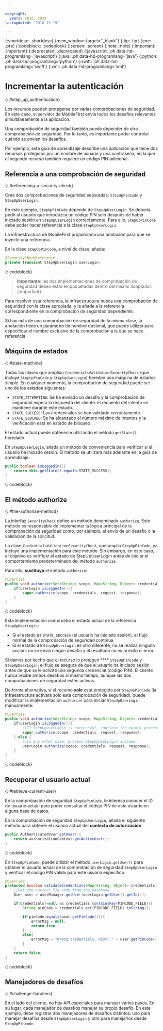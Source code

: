 ```yaml
---

copyright:
  years: 2018, 2019
lastupdated: "2018-11-19"

---
```


{:shortdesc: .shortdesc}
{:new_window: target="_blank"}
{:tip: .tip}
{:pre: .pre}
{:codeblock: .codeblock}
{:screen: .screen}
{:note: .note}
{:important: .important}
{:deprecated: .deprecated}
{:javascript: .ph data-hd-programlang='javascript'}
{:java: .ph data-hd-programlang='java'}
{:python: .ph data-hd-programlang='python'}
{:swift: .ph data-hd-programlang='swift'}
{:xml: .ph data-hd-programlang='xml'}

# Incrementar la autenticación
{: #step_up_authentication}

Los recursos pueden protegerse por varias comprobaciones de seguridad. En este caso, el servidor de MobileFirst envía todos los desafíos relevantes simultáneamente a la aplicación.

Una comprobación de seguridad también puede depender de otra comprobación de seguridad. Por lo tanto, es importante poder controlar cuándo se envían los desafíos.

Por ejemplo, esta guía de aprendizaje describe una aplicación que tiene dos recursos protegidos por un nombre de usuario y una contraseña, en la que el segundo recurso también requiere un código PIN adicional.

## Referencia a una comprobación de seguridad
{: #referencing-a-security-check}

Cree dos comprobaciones de seguridad separadas: `StepUpPinCode` y `StepUpUserLogin`. 

En este ejemplo, `StepUpPinCode` depende de `StepUpUserLogin`. Se debería pedir al usuario que introduzca un código PIN solo después de haber iniciado sesión en `StepUpUserLogin` correctamente. Para ello, `StepUpPinCode` debe poder hacer referencia a la clase `StepUpUserLogin`.

La infraestructura de MobileFirst proporciona una anotación para que se inyecte una referencia.

En la clase `StepUpPinCode`, a nivel de clase, añada:

```java
@SecurityCheckReference
private transient StepUpUserLogin userLogin;
```
{: codeblock}

>**Importante**: las dos implementaciones de comprobación de seguridad deben estar empaquetadas dentro del mismo adaptador.
{.important}

Para resolver esta referencia, la infraestructura busca una comprobación de seguridad con la clase apropiada, y la añade a la referencia correspondiente en la comprobación de seguridad dependiente.

Si hay más de una comprobación de seguridad de la misma clase, la anotación tiene un parámetro de nombre opcional, que puede utilizar para especificar el nombre exclusivo de la comprobación a la que se hace referencia.

## Máquina de estados
{: #state-machine}

Todas las clases que amplían `CredentialsValidationSecurityCheck` (que incluye `StepUpPinCode` y `StepUpUserLogin`) heredan una máquina de estados simple. En cualquier momento, la comprobación de seguridad puede ser uno de los estados siguientes:

* `STATE_ATTEMPTING`: Se ha enviado un desafío y la comprobación de seguridad espera la respuesta del cliente. El recuento del intento se mantiene durante este estado.
* `STATE_SUCCESS`: Las credenciales se han validado correctamente.
* `STATE_BLOCKED`: Se ha alcanzado el número máximo de intentos y la verificación está en estado de bloqueo.

El estado actual puede obtenerse utilizando el método `getState()` heredado.

En `StepUpUserLogin`, añada un método de conveniencia para verificar si el usuario ha iniciado sesión. El método se utilizará más adelante en la guía de aprendizaje.

```java
public boolean isLoggedIn(){
    return this.getState().equals(STATE_SUCCESS);
}
```
{: codeblock}

## El método authorize
{: #the-authorize-method}

La interfaz `SecurityCheck` define un método denominado `authorize`. Este método es responsable de implementar la lógica principal de la comprobación de seguridad como, por ejemplo, el envío de un desafío o la validación de la solicitud.

La clase `CredentialsValidationSecurityCheck`, que amplia `StepUpPinCode`, ya incluye una implementación para este método. Sin embargo, en este caso, el objetivo es verificar el estado de StepUpUserLogin antes de iniciar el comportamiento predeterminado del método `authorize`.

Para ello, **sustituya** el método `authorize`:

```java
@Override
public void authorize(Set<String> scope, Map<String, Object> credentials, HttpServletRequest request, AuthorizationResponse response) {
    if(userLogin.isLoggedIn()){
        super.authorize(scope, credentials, request, response);
    }
}
```
{: codeblock}

Esta implementación comprueba el estado actual de la referencia `StepUpUserLogin`:

* Si el estado es `STATE_SUCCESS` (el usuario ha iniciado sesión), el flujo normal de la comprobación de seguridad continua.
* Si el estado de `StepUpUserLogin` es otro diferente, no se realiza ninguna acción: no se envía ningún desafío y el resultado no es ni éxito ni error.

Si damos por hecho que el recurso lo protegen **** `StepUpPinCode` y `StepUpUserLogin`, el flujo se asegura de que el usuario ha iniciado sesión antes de que se le solicite una segunda credencial (código PIN). El cliente nunca recibe ambos desafíos al mismo tiempo, aunque las dos comprobaciones de seguridad estén activas.

De forma alternativa, si el recurso **solo** está protegido por `StepUpPinCode` (la infraestructura activará solo esta comprobación de seguridad), puede modificar la implementación `authorize` para iniciar `StepUpUserLogin` manualmente:

```java
@Override
public void authorize(Set<String> scope, Map<String, Object> credentials, HttpServletRequest request, AuthorizationResponse response) {
    if(userLogin.isLoggedIn()){
        //If StepUpUserLogin is successful, continue the normal processing of StepUpPinCode
        super.authorize(scope, credentials, request, response);
    } else {
        //In any other case, process StepUpUserLogin instead.
        userLogin.authorize(scope, credentials, request, response);
    }
}
```
{: codeblock}

## Recuperar el usuario actual
{: #retrieve-current-user}

En la comprobación de seguridad `StepUpPinCode`, le interesa conocer el ID de usuario actual para poder consultar el código PIN de este usuario en alguna base de datos.

En la comprobación de seguridad `StepUpUserLogin`, añada el siguiente método para obtener el usuario actual del **contexto de autorización**:

```java
public AuthenticatedUser getUser(){
    return authorizationContext.getActiveUser();
}
```
{: codeblock}

En `StepUpPinCode`, puede utilizar el método `userLogin.getUser()` para obtener el usuario actual de la comprobación de seguridad `StepUpUserLogin` y verificar el código PIN válido para este usuario específico:

```java
@Override
protected boolean validateCredentials(Map<String, Object> credentials) {
    //Get the correct PIN code from the database
    User user = userManager.getUser(userLogin.getUser().getId());

    if(credentials!=null && credentials.containsKey(PINCODE_FIELD)){
        String pinCode = credentials.get(PINCODE_FIELD).toString();

        if(pinCode.equals(user.getPinCode())){
            errorMsg = null;
            return true;
        }
        else{
            errorMsg = "Wrong credentials. Hint: " + user.getPinCode();
        }
    }
    return false;
}
```
{: codeblock}

## Manejadores de desafíos
{: #challenge-handlers}

En el lado del cliente, no hay API especiales para manejar varios pasos. En su lugar, cada manejador de desafíos manejar su propio desafío. En este ejemplo, debe registrar dos manejadores de desafíos distintos: uno para manejar desafíos desde `StepUpUserLogin` y otro para manejarlos desde `StepUpPincode`.
